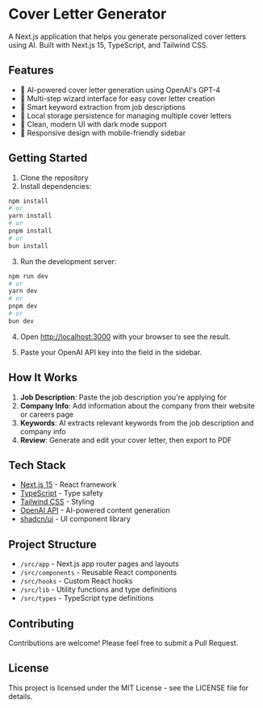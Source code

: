 # Cover Letter Generator

A Next.js application that helps you generate personalized cover letters using AI. Built with Next.js 15, TypeScript, and Tailwind CSS.

## Features

- 🤖 AI-powered cover letter generation using OpenAI's GPT-4
- 📝 Multi-step wizard interface for easy cover letter creation
- 🎯 Smart keyword extraction from job descriptions
- 💾 Local storage persistence for managing multiple cover letters
- 🎨 Clean, modern UI with dark mode support
- 📱 Responsive design with mobile-friendly sidebar

## Getting Started

1. Clone the repository
2. Install dependencies:

```bash
npm install
# or
yarn install
# or
pnpm install
# or
bun install
```

3. Run the development server:

```bash
npm run dev
# or
yarn dev
# or
pnpm dev
# or
bun dev
```

4. Open [http://localhost:3000](http://localhost:3000) with your browser to see the result.

5. Paste your OpenAI API key into the field in the sidebar.

## How It Works

1. **Job Description**: Paste the job description you're applying for
2. **Company Info**: Add information about the company from their website or careers page
3. **Keywords**: AI extracts relevant keywords from the job description and company info
4. **Review**: Generate and edit your cover letter, then export to PDF

## Tech Stack

- [Next.js 15](https://nextjs.org/) - React framework
- [TypeScript](https://www.typescriptlang.org/) - Type safety
- [Tailwind CSS](https://tailwindcss.com/) - Styling
- [OpenAI API](https://openai.com/) - AI-powered content generation
- [shadcn/ui](https://ui.shadcn.com/) - UI component library

## Project Structure

- `/src/app` - Next.js app router pages and layouts
- `/src/components` - Reusable React components
- `/src/hooks` - Custom React hooks
- `/src/lib` - Utility functions and type definitions
- `/src/types` - TypeScript type definitions

## Contributing

Contributions are welcome! Please feel free to submit a Pull Request.

## License

This project is licensed under the MIT License - see the LICENSE file for details.
